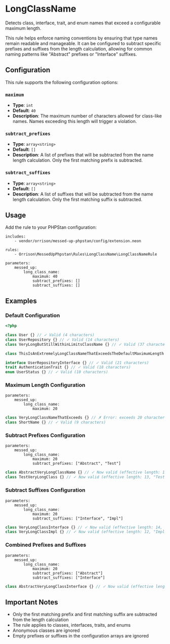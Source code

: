 # LongClassName

Detects class, interface, trait, and enum names that exceed a configurable maximum length.

This rule helps enforce naming conventions by ensuring that type names remain readable and manageable. It can be configured to subtract specific prefixes and suffixes from the length calculation, allowing for common naming patterns like "Abstract" prefixes or "Interface" suffixes.

## Configuration

This rule supports the following configuration options:

### `maximum`
- **Type**: `int`
- **Default**: `40`
- **Description**: The maximum number of characters allowed for class-like names. Names exceeding this length will trigger a violation.

### `subtract_prefixes`
- **Type**: `array<string>`
- **Default**: `[]`
- **Description**: A list of prefixes that will be subtracted from the name length calculation. Only the first matching prefix is subtracted.

### `subtract_suffixes`
- **Type**: `array<string>`
- **Default**: `[]`
- **Description**: A list of suffixes that will be subtracted from the name length calculation. Only the first matching suffix is subtracted.

## Usage

Add the rule to your PHPStan configuration:

```neon
includes:
    - vendor/orrison/messed-up-phpstan/config/extension.neon

rules:
    - Orrison\MessedUpPhpstan\Rules\LongClassName\LongClassNameRule

parameters:
    messed_up:
        long_class_name:
            maximum: 40
            subtract_prefixes: []
            subtract_suffixes: []
```

## Examples

### Default Configuration

```php
<?php

class User {} // ✓ Valid (4 characters)
class UserRepository {} // ✓ Valid (14 characters)
class VeryLongButStillWithinLimitsClassName {} // ✓ Valid (37 characters)

class ThisIsAnExtremelyLongClassNameThatExceedsTheDefaultMaximumLength {} // ✗ Error: exceeds 40 characters (64 characters)

interface UserRepositoryInterface {} // ✓ Valid (21 characters)
trait AuthenticationTrait {} // ✓ Valid (18 characters)
enum UserStatus {} // ✓ Valid (10 characters)
```

### Maximum Length Configuration

```neon
parameters:
    messed_up:
        long_class_name:
            maximum: 20
```

```php
class VeryLongClassNameThatExceeds {} // ✗ Error: exceeds 20 characters (28 characters)
class ShortName {} // ✓ Valid (9 characters)
```

### Subtract Prefixes Configuration

```neon
parameters:
    messed_up:
        long_class_name:
            maximum: 20
            subtract_prefixes: ["Abstract", "Test"]
```

```php
class AbstractVeryLongClassName {} // ✓ Now valid (effective length: 17, "Abstract" subtracted)
class TestVeryLongClass {} // ✓ Now valid (effective length: 13, "Test" subtracted)
```

### Subtract Suffixes Configuration

```neon
parameters:
    messed_up:
        long_class_name:
            maximum: 20
            subtract_suffixes: ["Interface", "Impl"]
```

```php
class VeryLongClassInterface {} // ✓ Now valid (effective length: 14, "Interface" subtracted)
class VeryLongClassImpl {} // ✓ Now valid (effective length: 12, "Impl" subtracted)
```

### Combined Prefixes and Suffixes

```neon
parameters:
    messed_up:
        long_class_name:
            maximum: 20
            subtract_prefixes: ["Abstract"]
            subtract_suffixes: ["Interface"]
```

```php
class AbstractVeryLongClassInterface {} // ✓ Now valid (effective length: 20, only "Abstract" prefix subtracted)
```

## Important Notes

- Only the first matching prefix and first matching suffix are subtracted from the length calculation
- The rule applies to classes, interfaces, traits, and enums
- Anonymous classes are ignored
- Empty prefixes or suffixes in the configuration arrays are ignored